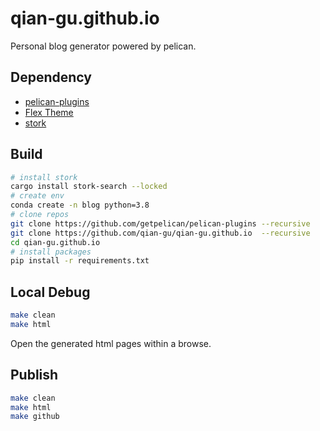 # qian-gu.github.io

Personal blog generator powered by pelican.

## Dependency

+ [pelican-plugins](https://github.com/getpelican/pelican-plugins)
+ [Flex Theme](https://github.com/qian-gu/Flex)
+ [stork](https://stork-search.net/docs/install)

## Build

```bash
# install stork
cargo install stork-search --locked
# create env
conda create -n blog python=3.8
# clone repos
git clone https://github.com/getpelican/pelican-plugins --recursive
git clone https://github.com/qian-gu/qian-gu.github.io  --recursive
cd qian-gu.github.io
# install packages
pip install -r requirements.txt
```

## Local Debug

```bash
make clean
make html
```

Open the generated html pages within a browse.

## Publish

```bash
make clean
make html
make github
```
